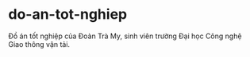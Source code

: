 # do-an-tot-nghiep
Đồ án tốt nghiệp của Đoàn Trà My, sinh viên trường Đại học Công nghệ Giao thông vận tải.
